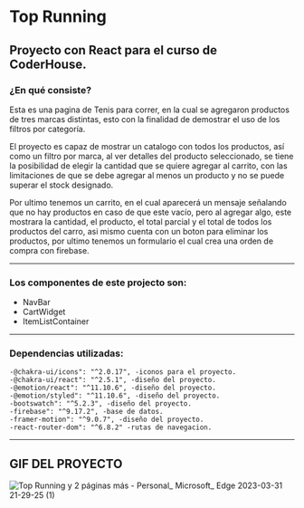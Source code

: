 # Top Running

## Proyecto con React para el curso de **CoderHouse**.

### ¿En qué consiste?

Esta es una pagina de Tenis para correr, en la cual se agregaron productos de tres marcas distintas, esto con la finalidad de demostrar el uso de los filtros por categoría.

El proyecto es capaz de mostrar un catalogo con todos los productos, así como un filtro por marca, al ver detalles del producto seleccionado, se tiene la posibilidad de elegir la cantidad que se quiere agregar al carrito, con las limitaciones de que se debe agregar al menos un producto y no se puede superar el stock designado.

Por ultimo tenemos un carrito, en el cual aparecerá un mensaje señalando que no hay productos en caso de que este vacío, pero al agregar algo, este mostrara la cantidad, el producto, el total parcial y el total de todos los productos del carro, asi mismo cuenta con un boton para eliminar los productos, por ultimo tenemos un formulario el cual crea una orden de compra con firebase.

---

### Los componentes de este projecto son:

- NavBar
- CartWidget
- ItemListContainer

---

### Dependencias utilizadas:

    -@chakra-ui/icons": "^2.0.17", -iconos para el proyecto.
    -@chakra-ui/react": "^2.5.1", -diseño del proyecto.
    -@emotion/react": "^11.10.6", -diseño del proyecto.
    -@emotion/styled": "^11.10.6", -diseño del proyecto.
    -bootswatch": "^5.2.3", -diseño del proyecto.
    -firebase": "^9.17.2", -base de datos.
    -framer-motion": "^9.0.7", -diseño del proyecto.
    -react-router-dom": "^6.8.2" -rutas de navegacion.

---

## GIF DEL PROYECTO

![Top Running y 2 páginas más - Personal_ Microsoft_ Edge 2023-03-31 21-29-25 (1)](https://user-images.githubusercontent.com/105575445/229263846-aba3a3d4-2f71-44a0-b873-44a6d93d0213.gif)


